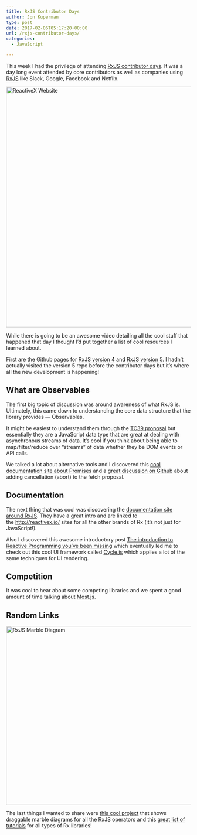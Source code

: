 ```yaml
---
title: RxJS Contributor Days
author: Jon Kuperman
type: post
date: 2017-02-06T05:17:20+00:00
url: /rxjs-contributor-days/
categories:
  - JavaScript

---
```

This week I had the privilege of attending [RxJS contributor days][1]. It was a day long event attended by core contributors as well as companies using [RxJS][2] like Slack, Google, Facebook and Netflix.

<img class="alignnone size-full wp-image-1335" src="https://codeplanet.io/wp-content/uploads/2017/02/Screen-Shot-2017-02-05-at-9.12.32-PM.png" alt="ReactiveX Website" width="1280" height="657" srcset="https://codeplanet.io/wp-content/uploads/2017/02/Screen-Shot-2017-02-05-at-9.12.32-PM.png 1280w, https://codeplanet.io/wp-content/uploads/2017/02/Screen-Shot-2017-02-05-at-9.12.32-PM-300x154.png 300w, https://codeplanet.io/wp-content/uploads/2017/02/Screen-Shot-2017-02-05-at-9.12.32-PM-768x394.png 768w, https://codeplanet.io/wp-content/uploads/2017/02/Screen-Shot-2017-02-05-at-9.12.32-PM-1024x526.png 1024w, https://codeplanet.io/wp-content/uploads/2017/02/Screen-Shot-2017-02-05-at-9.12.32-PM-1080x554.png 1080w" sizes="(max-width: 1280px) 100vw, 1280px" />

While there is going to be an awesome video detailing all the cool stuff that happened that day I thought I&#8217;d put together a list of cool resources I learned about.

First are the Github pages for [RxJS version 4][3] and [RxJS version 5][2]. I hadn&#8217;t actually visited the version 5 repo before the contributor days but it&#8217;s where all the new development is happening!

## What are Observables

The first big topic of discussion was around awareness of what RxJS is. Ultimately, this came down to understanding the core data structure that the library provides &#8212; Observables.

It might be easiest to understand them through the [TC39 proposal][4] but essentially they are a JavaScript data type that are great at dealing with asynchronous streams of data. It&#8217;s cool if you think about being able to map/filter/reduce over &#8220;streams&#8221; of data whether they be DOM events or API calls.

We talked a lot about alternative tools and I discovered this [cool documentation site about Promises][5] and a [great discussion on Github][6] about adding cancellation (abort) to the fetch proposal.

## Documentation

The next thing that was cool was discovering the [documentation site around RxJS][7]. They have a great intro and are linked to the http://reactivex.io/ sites for all the other brands of Rx (it&#8217;s not just for JavaScript!).

Also I discovered this awesome introductory post [The introduction to Reactive Programming you&#8217;ve been missing][8] which eventually led me to check out this cool UI framework called [Cycle.js][9] which applies a lot of the same techniques for UI rendering.

## Competition

It was cool to hear about some competing libraries and we spent a good amount of time talking about [Most.js][10].

## Random Links

<img class="alignnone size-full wp-image-1337" src="https://codeplanet.io/wp-content/uploads/2017/02/Screen-Shot-2017-02-05-at-9.14.48-PM.png" alt="RxJS Marble Diagram" width="882" height="488" srcset="https://codeplanet.io/wp-content/uploads/2017/02/Screen-Shot-2017-02-05-at-9.14.48-PM.png 882w, https://codeplanet.io/wp-content/uploads/2017/02/Screen-Shot-2017-02-05-at-9.14.48-PM-300x166.png 300w, https://codeplanet.io/wp-content/uploads/2017/02/Screen-Shot-2017-02-05-at-9.14.48-PM-768x425.png 768w" sizes="(max-width: 882px) 100vw, 882px" />

The last things I wanted to share were [this cool project][11] that shows draggable marble diagrams for all the RxJS operators and this [great list of tutorials][12] for all types of Rx libraries!

 [1]: https://www.contributordays.com/contributor-days/rxjs
 [2]: https://github.com/ReactiveX/rxjs
 [3]: https://github.com/Reactive-Extensions/RxJS
 [4]: https://github.com/tc39/proposal-observable
 [5]: https://promise-nuggets.github.io/
 [6]: https://github.com/whatwg/fetch/issues/447
 [7]: http://reactivex.io/rxjs/manual/overview.html
 [8]: https://gist.github.com/staltz/868e7e9bc2a7b8c1f754
 [9]: https://cycle.js.org/
 [10]: https://github.com/cujojs/most
 [11]: http://rxmarbles.com/
 [12]: http://reactivex.io/tutorials.html